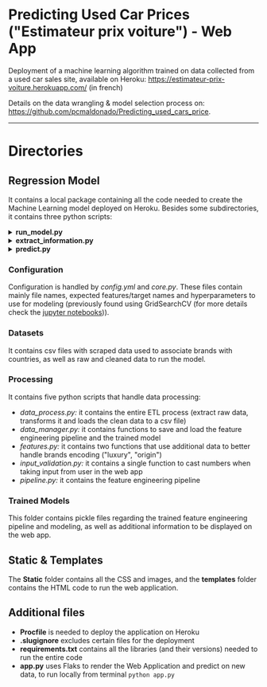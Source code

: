 # Predicting Used Car Prices ("Estimateur prix voiture") - Web App 
Deployment of a machine learning algorithm trained on data collected from a used car sales site, available on Heroku: https://estimateur-prix-voiture.herokuapp.com/ (in french)

Details on the data wrangling & model selection process on: https://github.com/pcmaldonado/Predicting_used_cars_price.

------------

# Directories

## Regression Model
It contains a local package containing all the code needed to create the Machine Learning model deployed on Heroku.
Besides some subdirectories, it contains three python scripts:

<details>
<summary><b>run_model.py</b></summary> 
It runs the entire process to create, train and save the ML model.<br><br> To retrain the model:<br>
<img src="https://user-images.githubusercontent.com/84249222/162190556-344175a0-aada-461c-954b-bdaf63034563.png">
</details>

<details>
<summary><b>extract_information.py</b></summary> 
It saves information needed for the display of the web application onto pickle files.<br><br>  If a file update was needed, as before:<br>
<img src="https://user-images.githubusercontent.com/84249222/162190933-71c03dbd-ffe4-4917-aaf8-b13f63b428d1.png">
</details>


<details>
<summary><b>predict.py</b></summary> 
It loads the feature engineering pipeline and the trained model to predict on new data (used on deployment)
</details>

### Configuration
Configuration is handled by *config.yml* and *core.py*. These files contain mainly file names, expected features/target names and hyperparameters to use for modeling (previously found using GridSearchCV (for more details check the [jupyter notebooks](https://github.com/pcmaldonado/Predicting_used_cars_price))).

### Datasets
It contains csv files with scraped data used to associate brands with countries, as well as raw and cleaned data to run the model. 

### Processing
It contains five python scripts that handle data processing:
* *data_process.py:* it contains the entire ETL process (extract raw data, transforms it and loads the clean data to a csv file)
* *data_manager.py:* it contains functions to save and load the feature engineering pipeline and the trained model 
* *features.py:* it contains two functions that use additional data to better handle brands encoding ("luxury", "origin")
* *input_validation.py:* it contains a single function to cast numbers when taking input from user in the web app
* *pipeline.py:* it contains the feature engineering pipeline

### Trained Models
This folder contains pickle files regarding the trained feature engineering pipeline and modeling, as well as additional information to be displayed on the web app.

## Static & Templates
The **Static** folder contains all the CSS and images, and the **templates** folder contains the HTML code to run the web application.

## Additional files
* **Procfile** is needed to deploy the application on Heroku
* **.slugignore** excludes certain files for the deployment
* **requirements.txt** contains all the libraries (and their versions) needed to run the entire code
* **app.py** uses Flaks to render the Web Application and predict on new data, to run locally from terminal `python app.py`
